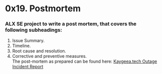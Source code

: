 # 0x19. Postmortem

### ALX SE project to write a post mortem, that covers the following subheadings:
1. Issue Summary.
2. Timeline.
3. Root cause and resolution.
4. Corrective and preventive measures.  
The post-mortem as prepared can be found here: <a href="https://medium.com/@adinlewakoyejo/kaygeea-tech-outage-incident-report-a-sample-post-mortem-report-e754ec5eaece" target="_blank">Kaygeea.tech Outage Incident Report</a>
